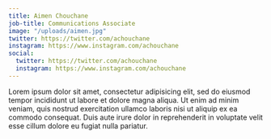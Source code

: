 ```yaml
---
title: Aimen Chouchane
job-title: Communications Associate
image: "/uploads/aimen.jpg"
twitter: https://twitter.com/achouchane
instagram: https://www.instagram.com/achouchane
social:
  twitter: https://twitter.com/achouchane
  instagram: https://www.instagram.com/achouchane
---
```


Lorem ipsum dolor sit amet, consectetur adipisicing elit, sed do eiusmod tempor incididunt ut labore et dolore magna aliqua. Ut enim ad minim veniam, quis nostrud exercitation ullamco laboris nisi ut aliquip ex ea commodo consequat. Duis aute irure dolor in reprehenderit in voluptate velit esse cillum dolore eu fugiat nulla pariatur.